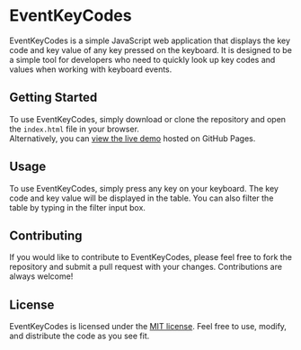 # EventKeyCodes

EventKeyCodes is a simple JavaScript web application that displays the key code and key value of any key pressed on the keyboard. It is designed to be a simple tool for developers who need to quickly look up key codes and values when working with keyboard events.

## Getting Started

To use EventKeyCodes, simply download or clone the repository and open the `index.html` file in your browser.<br/>
Alternatively, you can [view the live demo](https://nihilnia.github.io/EventKeyCodes) hosted on GitHub Pages.

## Usage

To use EventKeyCodes, simply press any key on your keyboard. The key code and key value will be displayed in the table. You can also filter the table by typing in the filter input box.

## Contributing

If you would like to contribute to EventKeyCodes, please feel free to fork the repository and submit a pull request with your changes. Contributions are always welcome!

## License

EventKeyCodes is licensed under the [MIT license](https://opensource.org/licenses/MIT). Feel free to use, modify, and distribute the code as you see fit.
